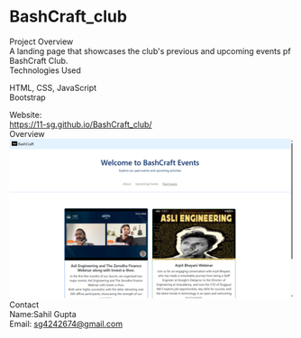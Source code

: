 # BashCraft_club

Project Overview<br>
A landing page that showcases the club's previous and upcoming events pf BashCraft Club.
<br>
Technologies Used
<br>

HTML, CSS, JavaScript
<br>
Bootstrap
 <br>

Website:
<br>
https://11-sg.github.io/BashCraft_club/
<br>
Overview
![alt text](image.png)
<br>
Contact
<br>Name:Sahil Gupta
<br>Email: sg4242674@gmail.com